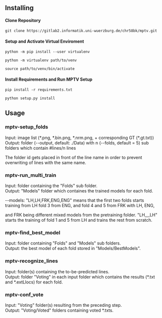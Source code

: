 ## Installing

#### Clone Repository
`git clone https://gitlab2.informatik.uni-wuerzburg.de/chr58bk/mptv.git`

#### Setup and Activate Virtual Enviroment
`python -m pip install --user virtualenv`

`python -m virtualenv path/to/venv`

`source path/to/venv/bin/activate`

#### Install Requirements and Run MPTV Setup
`pip install -r requirements.txt`

`python setup.py install`


## Usage

### mptv-setup_folds
Input: image list (\*.png, \*.bin.png, \*.nrm.png, + corresponding GT (\*.gt.txt))  
Output: folder (--output, default: ./Data) with n (--folds, default = 5) sub folders which contain #lines/n lines  

The folder id gets placed in front of the line name in order to prevent overwriting of lines with the same name.

### mptv-run_multi_train
Input: folder containing the "Folds" sub folder.  
Output: "Models" folder which containes the trained models for each fold.

--models: "LH,LH,FRK,ENG,ENG" means that the first two folds starts training from LH fold 3 from ENG, and fold 4 and 5 from FRK with LH, ENG, 

and FRK being different mixed models from the pretraining folder.
"LH,,,,LH" starts the training of fold 1 and 5 from LH and trains the rest from scratch.

### mptv-find_best_model
Input: folder containing "Folds" and "Models" sub folders.  
Output: the best model of each fold stored in "Models/BestModels".

### mptv-recognize_lines
Input: folder(s) containing the to-be-predicted lines.  
Output: folder "Voting" in each input folder which contains the results (\*.txt and \*.extLlocs) for each fold.

### mptv-conf_vote  
Input: "Voting" folder(s) resulting from the preceding step.  
Output: "Voting/Voted" folders containing voted \*.txts.